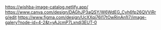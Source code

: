 https://wishba-image-catalog.netlify.app/
https://www.canva.com/design/DAGhJP3aQSY/W6WdEG_Cyh6fp26QVViRrg/edit
https://www.figma.com/design/UcXXqj76I17tOwRinAn1I7/image-galery?node-id=4-2&t=yAJcmP7Lxndj3EUT-0